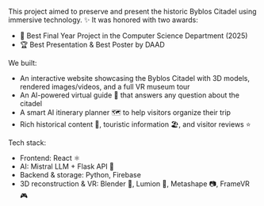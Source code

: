 This project aimed to preserve and present the historic Byblos Citadel using immersive technology.
✨ It was honored with two awards:
- 🥇 Best Final Year Project in the Computer Science Department (2025)
- 🏆 Best Presentation & Best Poster by DAAD

We built:
- An interactive website showcasing the Byblos Citadel with 3D models, rendered images/videos, and a full VR museum tour
- An AI-powered virtual guide 🤖 that answers any question about the citadel
- A smart AI itinerary planner 🗺️ to help visitors organize their trip
- Rich historical content 📜, touristic information 🏖️, and visitor reviews ⭐

Tech stack:
- Frontend: React ⚛️
- AI: Mistral LLM + Flask API 🤖
- Backend & storage: Python, Firebase
- 3D reconstruction & VR: Blender 🎨, Lumion 🌄, Metashape 📷, FrameVR 🎮
